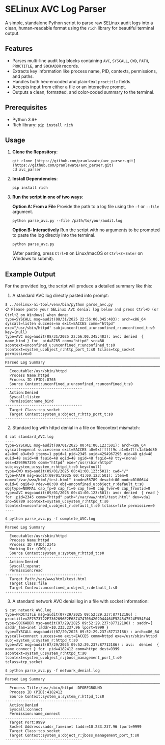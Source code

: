 # SELinux AVC Log Parser

A simple, standalone Python script to parse raw SELinux audit logs into a clean, human-readable format using the `rich` library for beautiful terminal output.

## Features

-   Parses multi-line audit log blocks containing `AVC`, `SYSCALL`, `CWD`, `PATH`, `PROCTITLE`, and `SOCKADDR` records.
-   Extracts key information like process name, PID, contexts, permissions, and paths.
-   Handles both hex-encoded and plain-text `proctitle` fields.
-   Accepts input from either a file or an interactive prompt.
-   Outputs a clean, formatted, and color-coded summary to the terminal.

## Prerequisites

-   Python 3.6+
-   Rich library: `pip install rich`

## Usage

1.  **Clone the Repository**:
    ```shell
    git clone [https://github.com/pranlawate/avc_parser.git](https://github.com/pranlawate/avc_parser.git)
    cd avc_parser
    ```

2.  **Install Dependencies**:
    ```shell
    pip install rich
    ```

3.  **Run the script in one of two ways**:

    **Option A: From a File**
    Provide the path to a log file using the `-f` or `--file` argument.
    ```shell
    python parse_avc.py --file /path/to/your/audit.log
    ```

    **Option B: Interactively**
    Run the script with no arguments to be prompted to paste the log directly into the terminal.
    ```shell
    python parse_avc.py
    ```
    (After pasting, press `Ctrl+D` on Linux/macOS or `Ctrl+Z`+`Enter` on Windows to submit).

## Example Output

For the provided log, the script will produce a detailed summary like this:
1. A standard AVC log directly pasted into prompt:
```shell
$ ../selinux-ai-tool/venv/bin/python parse_avc.py
📋 Please paste your SELinux AVC denial log below and press Ctrl+D (or Ctrl+Z on Windows) when done:
type=SYSCALL msg=audit(08/31/2025 22:56:00.345:403): arch=x86_64 syscall=listen success=no exit=EACCES comm="httpd" exe="/usr/sbin/httpd" subj=unconfined_u:unconfined_r:unconfined_t:s0 key=(null)
type=AVC msg=audit(08/31/2025 22:56:00.345:403): avc: denied  { name_bind } for  pid=8765 comm="httpd" src=80 scontext=unconfined_u:unconfined_r:unconfined_t:s0 tcontext=system_u:object_r:http_port_t:s0 tclass=tcp_socket permissive=0
───────────────────────────────────────────────────────────────────────────────────────────────────────────── Parsed Log Summary ─────────────────────────────────────────────────────────────────────────────────────────────────────────────
  Executable:/usr/sbin/httpd
  Process Name:httpd
  Process ID (PID):8765
  Source Context:unconfined_u:unconfined_r:unconfined_t:s0
-----------------------------------
  Action:Denied
  Syscall:listen
  Permission:name_bind
-----------------------------------
  Target Class:tcp_socket
  Target Context:system_u:object_r:http_port_t:s0
-----------------------------------
```
2. Standard log with httpd denial in a file on filecontext mismatch:
```shell
$ cat standard_AVC.log
----
type=SYSCALL msg=audit(09/01/2025 00:41:00.123:501): arch=x86_64 syscall=openat success=no exit=EACCES a0=0xffffff9c a1=0x7ffc1a3b4d80 a2=0x0 a3=0x0 items=1 ppid=1 pid=2345 auid=4294967295 uid=48 gid=48 euid=48 suid=48 fsuid=48 egid=48 sgid=48 fsgid=48 tty=(none) ses=4294967295 comm="httpd" exe="/usr/sbin/httpd" subj=system_u:system_r:httpd_t:s0 key=(null)
type=CWD msg=audit(09/01/2025 00:41:00.123:501): cwd="/"
type=PATH msg=audit(09/01/2025 00:41:00.123:501): item=0 name="/var/www/html/test.html" inode=56789 dev=fd:00 mode=0100644 ouid=0 ogid=0 rdev=00:00 obj=unconfined_u:object_r:default_t:s0 objtype=NORMAL cap_fp=0 cap_fi=0 cap_fe=0 cap_fver=0 cap_frootid=0
type=AVC msg=audit(09/01/2025 00:41:00.123:501): avc: denied  { read } for  pid=2345 comm="httpd" path="/var/www/html/test.html" dev=vda1 ino=56789 scontext=system_u:system_r:httpd_t:s0 tcontext=unconfined_u:object_r:default_t:s0 tclass=file permissive=0
----

$ python parse_avc.py -f complete_AVC.log 
───────────────────────────────────────────────────────────────────────────────────────────────────────────── Parsed Log Summary ─────────────────────────────────────────────────────────────────────────────────────────────────────────────
  Executable:/usr/sbin/httpd
  Process Name:httpd
  Process ID (PID):2345
  Working Dir (CWD):/
  Source Context:system_u:system_r:httpd_t:s0
-----------------------------------
  Action:Denied
  Syscall:openat
  Permission:read
-----------------------------------
  Target Path:/var/www/html/test.html
  Target Class:file
  Target Context:unconfined_u:object_r:default_t:s0
-----------------------------------
```

3. A standard network AVC denial log in a file with socket information:
```shell
$ cat network_AVC.log
type=PROCTITLE msg=audit(07/29/2025 09:52:29.237:87712186) : proctitle=2F7573722F7362696E2F6874747064202D44464F524547524F554E44
type=SOCKADDR msg=audit(07/29/2025 09:52:29.237:87712186) : saddr={ saddr_fam=inet laddr=10.233.237.96 lport=9999 }
type=SYSCALL msg=audit(07/29/2025 09:52:29.237:87712186) : arch=x86_64 syscall=connect success=no exit=EACCES comm=httpd exe=/usr/sbin/httpd subj=system_u:system_r:httpd_t:s0
type=AVC msg=audit(07/29/2025 09:52:29.237:87712186) : avc:  denied  { name_connect } for  pid=4182412 comm=httpd dest=9999 scontext=system_u:system_r:httpd_t:s0 tcontext=system_u:object_r:jboss_management_port_t:s0 tclass=tcp_socket

$ python parse_avc.py -f network_denial.log 
───────────────────────────────────────────────────────────────────────────────────────────────────────────── Parsed Log Summary ─────────────────────────────────────────────────────────────────────────────────────────────────────────────
  Process Title:/usr/sbin/httpd -DFOREGROUND
  Process ID (PID):4182412
  Source Context:system_u:system_r:httpd_t:s0
-----------------------------------
  Action:Denied
  Syscall:connect
  Permission:name_connect
-----------------------------------
  Target Port:9999
  Socket Address:saddr_fam=inet laddr=10.233.237.96 lport=9999
  Target Class:tcp_socket
  Target Context:system_u:object_r:jboss_management_port_t:s0
-----------------------------------
```

